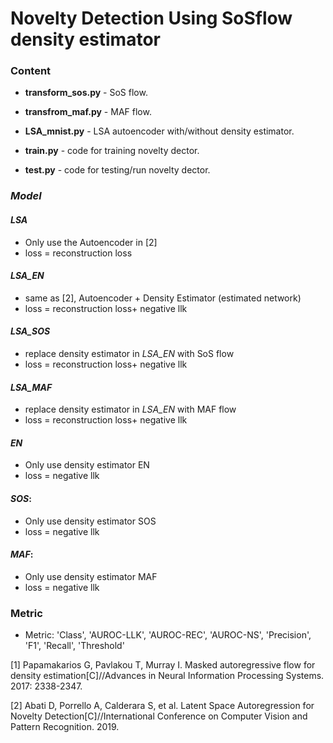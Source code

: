 # Novelty Detection Using SoSflow density estimator


### Content

* **transform_sos.py** -  SoS flow.
* **transfrom_maf.py** - MAF flow.
* **LSA_mnist.py** - LSA autoencoder with/without density estimator.

* **train.py** - code for training novelty dector.
* **test.py** - code for testing/run novelty dector.

### *Model*
#### *LSA*
* Only use the Autoencoder  in [2] 
* loss = reconstruction loss

#### *LSA_EN*
* same as [2], Autoencoder + Density Estimator (estimated network)
* loss = reconstruction loss+ negative llk

#### *LSA_SOS*
* replace density estimator in *LSA_EN* with SoS flow
* loss = reconstruction loss+ negative llk

#### *LSA_MAF*
* replace density estimator in *LSA_EN* with MAF flow
* loss = reconstruction loss+ negative llk

#### *EN*
* Only use density estimator EN
* loss = negative llk

#### *SOS*: 
* Only use density estimator SOS
* loss = negative llk

#### *MAF*: 
* Only use density estimator MAF
* loss = negative llk


### Metric 
* Metric: 'Class', 'AUROC-LLK', 'AUROC-REC', 'AUROC-NS', 'Precision',
                'F1',
                'Recall',
                'Threshold'


[1] Papamakarios G, Pavlakou T, Murray I. Masked autoregressive flow for density estimation[C]//Advances in Neural Information Processing Systems. 2017: 2338-2347.

[2] Abati D, Porrello A, Calderara S, et al. Latent Space Autoregression for Novelty Detection[C]//International Conference on Computer Vision and Pattern Recognition. 2019. 




